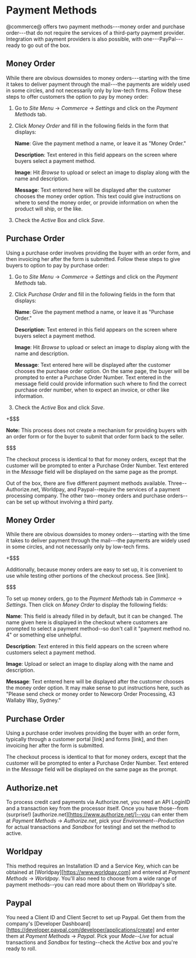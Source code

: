 # Payment Methods [](id=payment-methods)

@commerce@ offers two payment methods---money order and purchase order---that do
not require the services of a third-party payment provider. Integration with
payment providers is also possible, with one---PayPal---ready to go out of the
box.

## Money Order

While there are obvious downsides to money orders---starting with the time it
takes to deliver payment through the mail---the payments are widely used in some
circles, and not necessarily only by low-tech firms. Follow these steps to offer
customers the option to pay by money order:

1.  Go to *Site Menu* &rarr; *Commerce* &rarr; *Settings* and click on the
    *Payment Methods* tab.

2.  Click *Money Order* and fill in the following fields in the form that
    displays:

    **Name**: Give the payment method a name, or leave it as "Money Order."

    **Description**: Text entered in this field appears on the screen where
    buyers select a payment method.

    **Image**: Hit *Browse* to upload or select an image to display along with
    the name and description.

    **Message**: Text entered here will be displayed after the customer chooses
    the money order option. This text could give instructions on where to send
    the money order, or provide information on when the product will ship, or
    the like.

3.  Check the *Active* Box and click *Save*.

## Purchase Order

Using a purchase order involves providing the buyer with an order form, and then
invoicing her after the form is submitted. Follow these steps to give buyers to
option to pay by purchase order:

1.  Go to *Site Menu* &rarr; *Commerce* &rarr; *Settings* and click on the
    *Payment Methods* tab.

2.  Click *Purchase Order* and fill in the following fields in the form that
    displays:

    **Name**: Give the payment method a name, or leave it as "Purchase Order."

    **Description**: Text entered in this field appears on the screen where
    buyers select a payment method.

    **Image**: Hit *Browse* to upload or select an image to display along with
    the name and description.

    **Message**: Text entered here will be displayed after the customer chooses
    the purchase order option. On the same page, the buyer will be prompted to
    enter a Purchase Order Number. Text entered in the message field could
    provide information such where to find the correct purchase order number,
    when to expect an invoice, or other like information.

3.  Check the *Active* Box and click *Save*.


+$$$

**Note:** This process does not create a mechanism for providing buyers with an
order form or for the buyer to submit that order form back to the seller.

$$$




The checkout process is identical to that for money orders, except that the
customer will be prompted to enter a Purchase Order Number. Text entered in the
*Message* field will be displayed on the same page as the prompt.














Out of the box, there are five different payment methods available.
Three--Authorize.net, Worldpay, and Paypal--require the services of a payment
processing company. The other two--money orders and purchase orders--can be set
up without involving a third party.

## Money Order [](id=money-order)

While there are obvious downsides to money orders---starting with the time it
takes to deliver payment through the mail---the payments are widely used in some
circles, and not necessarily only by low-tech firms.

+$$$

Additionally, because money orders are easy to set up, it is convenient to use
while testing other portions of the checkout process. See [link].

$$$

To set up money orders, go to the *Payment Methods* tab in *Commerce* &rarr;
*Settings*. Then click on *Money Order* to display the following fields:

**Name**: This field is already filled in by default, but it can be changed. The
name given here is displayed in the checkout where customers are prompted to
select a payment method--so don't call it "payment method no. 4" or something
else unhelpful.

**Description**: Text entered in this field appears on the screen where
customers select a payment method.

**Image**: Upload or select an image to display along with the name and
description.

**Message**: Text entered here will be displayed after the customer chooses the
money order option. It may make sense to put instructions here, such as "Please
send check or money order to Newcorp Order Processing, 43 Wallaby Way, Sydney."

## Purchase Order [](id=purchase-order)

Using a purchase order involves providing the buyer with an order form,
typically through a customer portal [link] and forms [link], and then invoicing
her after the form is submitted.

The checkout process is identical to that for money orders, except that the
customer will be prompted to enter a Purchase Order Number. Text entered in the
*Message* field will be displayed on the same page as the prompt.

## Authorize.net [](id=authorize-net)

To process credit card payments via Authorize.net, you need an API LoginID and
a transaction key from the processor itself. Once you have those--from
(surprise!) [authorize.net][https://www.authorize.net/]--you can enter them at
*Payment Methods* &rarr; *Authorize.net*, pick your *Environment*--*Production*
for actual transactions and *Sandbox* for testing) and set the method to active.

## Worldpay [](id=worldpay)

This method requires an Installation ID and a Service Key, which can be obtained
at [Worldpay][https://www.worldpay.com] and entered at *Payment Methods* &rarr;
*Worldpay*. You'll also need to choose from a wide range of payment methods--you
can read more about them on Worldpay's site.

## Paypal [](id=paypal)

You need a Client ID and Client Secret to set up Paypal. Get them from the
company's 
[Developer Dashboard][https://developer.paypal.com/developer/applications/create]
and enter them at *Payment Methods* &rarr; *Paypal*. Pick your *Mode*--*Live*
for actual transactions and *Sandbox* for testing--check the *Active* box and
you're ready to roll.
